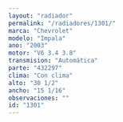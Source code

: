 ```yaml
---
layout: "radiador"
permalink: "/radiadores/1301/"
marca: "Chevrolet"
modelo: "Impala"
ano: "2003"
motor: "V6 3.4 3.8"
transmision: "Automática"
parte: "432297"
clima: "Con clima"
alto: "30 1/2"
ancho: "15 1/16"
observaciones: ""
id: "1301"
---
```


